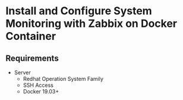 # **Install and Configure System Monitoring with Zabbix on Docker Container**

## **Requirements**

* Server  
  * Redhat Operation System Family
  * SSH Access
  * Docker 19.03+
